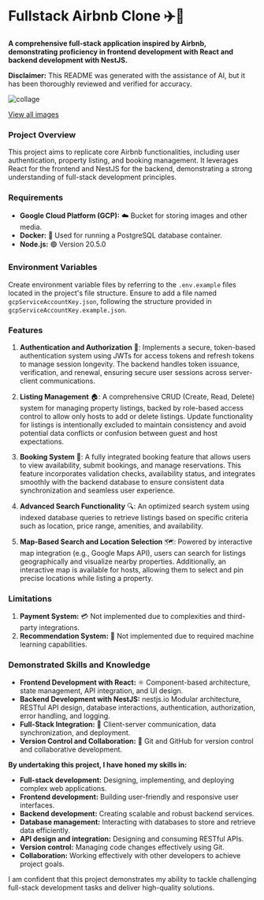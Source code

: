 # Fullstack Airbnb Clone ✈️🏨

**A comprehensive full-stack application inspired by Airbnb, demonstrating proficiency in frontend development with React and backend development with NestJS.**

**Disclaimer:** This README was generated with the assistance of AI, but it has been thoroughly reviewed and verified for accuracy.

![collage](https://github.com/user-attachments/assets/cbebbe9c-3275-477b-9c70-de5530013f86)

[View all images](https://photos.app.goo.gl/dh3bev79G3tnSRt6A)

### Project Overview
This project aims to replicate core Airbnb functionalities, including user authentication, property listing, and booking management. It leverages React for the frontend and NestJS for the backend, demonstrating a strong understanding of full-stack development principles.

### Requirements
* **Google Cloud Platform (GCP):** ☁️ Bucket for storing images and other media.
* **Docker:** 🐳 Used for running a PostgreSQL database container.
* **Node.js:** 🟢 Version 20.5.0

### Environment Variables
Create environment variable files by referring to the `.env.example` files located in the project's file structure.
Ensure to add a file named `gcpServiceAccountKey.json`, following the structure provided in `gcpServiceAccountKey.example.json`.

### Features
1. **Authentication and Authorization** 🔐: Implements a secure, token-based authentication system using JWTs for access tokens and refresh tokens to manage session longevity. The backend handles token issuance, verification, and renewal, ensuring secure user sessions across server-client communications.

2. **Listing Management** 🏠: A comprehensive CRUD (Create, Read, Delete) system for managing property listings, backed by role-based access control to allow only hosts to add or delete listings. Update functionality for listings is intentionally excluded to maintain consistency and avoid potential data conflicts or confusion between guest and host expectations.

3. **Booking System** 📅: A fully integrated booking feature that allows users to view availability, submit bookings, and manage reservations. This feature incorporates validation checks, availability status, and integrates smoothly with the backend database to ensure consistent data synchronization and seamless user experience.

4. **Advanced Search Functionality** 🔍: An optimized search system using indexed database queries to retrieve listings based on specific criteria such as location, price range, amenities, and availability.

5. **Map-Based Search and Location Selection** 🗺️: Powered by interactive map integration (e.g., Google Maps API), users can search for listings geographically and visualize nearby properties. Additionally, an interactive map is available for hosts, allowing them to select and pin precise locations while listing a property.

### Limitations
1. **Payment System:** 💳 Not implemented due to complexities and third-party integrations.
2. **Recommendation System:** 🧠 Not implemented due to required machine learning capabilities.

### Demonstrated Skills and Knowledge
* **Frontend Development with React:** ⚛️ Component-based architecture, state management, API integration, and UI design.
* **Backend Development with NestJS:** nestjs.io Modular architecture, RESTful API design, database interactions, authentication, authorization, error handling, and logging.
* **Full-Stack Integration:** 🔗 Client-server communication, data synchronization, and deployment.
* **Version Control and Collaboration:** 🤝 Git and GitHub for version control and collaborative development.

**By undertaking this project, I have honed my skills in:**
* **Full-stack development:** Designing, implementing, and deploying complex web applications.
* **Frontend development:** Building user-friendly and responsive user interfaces.
* **Backend development:** Creating scalable and robust backend services.
* **Database management:** Interacting with databases to store and retrieve data efficiently.
* **API design and integration:** Designing and consuming RESTful APIs.
* **Version control:** Managing code changes effectively using Git.
* **Collaboration:** Working effectively with other developers to achieve project goals.

I am confident that this project demonstrates my ability to tackle challenging full-stack development tasks and deliver high-quality solutions.
